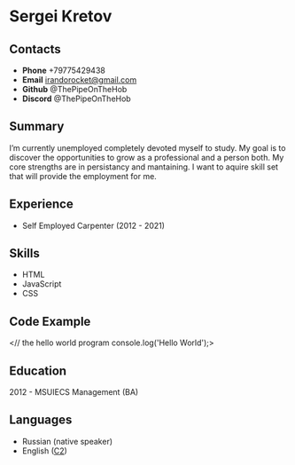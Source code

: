 Sergei Kretov
============

Contacts
--------
* **Phone** +79775429438
* **Email** irandorocket@gmail.com
* **Github** @ThePipeOnTheHob
* **Discord** @ThePipeOnTheHob

Summary
-------

I’m currently unemployed completely devoted myself to study. My goal is to discover the opportunities to grow as a professional and a person both. My core strengths are in persistancy and mantaining. I want to aquire skill set that will provide the employment for me.

Experience
----------

* Self Employed Carpenter (2012 - 2021)

Skills
------
* HTML
* JavaScript
* CSS

Code Example
------------
<// the hello world program
console.log('Hello World');>

Education
---------

2012 - 
MSUIECS Management (BA)

Languages
---------

* Russian (native speaker)
* English ([C2](https://www.efset.org/cert/ajqd8U)) 
